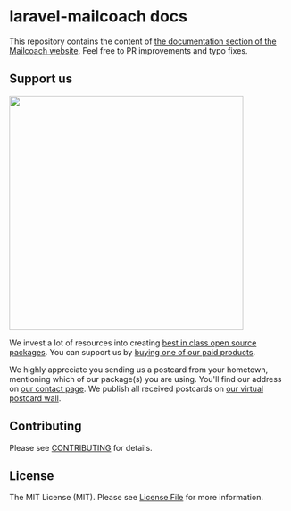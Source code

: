# laravel-mailcoach docs

This repository contains the content of [the documentation section of the Mailcoach website](https://mailcoach.app/docs). Feel free to PR improvements and typo fixes.

## Support us

[<img src="https://github-ads.s3.eu-central-1.amazonaws.com/laravel-mailcoach-docs.jpg?t=1" width="419px" />](https://spatie.be/github-ad-click/laravel-mailcoach-docs)

We invest a lot of resources into creating [best in class open source packages](https://spatie.be/open-source). You can support us by [buying one of our paid products](https://spatie.be/open-source/support-us).

We highly appreciate you sending us a postcard from your hometown, mentioning which of our package(s) you are using. You'll find our address on [our contact page](https://spatie.be/about-us). We publish all received postcards on [our virtual postcard wall](https://spatie.be/open-source/postcards).

## Contributing

Please see [CONTRIBUTING](CONTRIBUTING.md) for details.

## License

The MIT License (MIT). Please see [License File](LICENSE.md) for more information.
